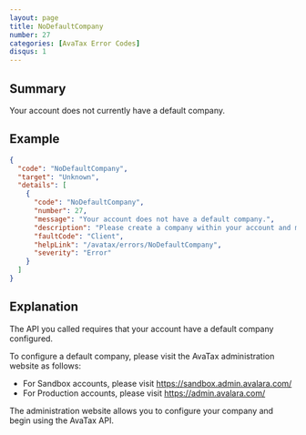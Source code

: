 ```yaml
---
layout: page
title: NoDefaultCompany
number: 27
categories: [AvaTax Error Codes]
disqus: 1
---
```


## Summary

Your account does not currently have a default company.

## Example

```json
{
  "code": "NoDefaultCompany",
  "target": "Unknown",
  "details": [
    {
      "code": "NoDefaultCompany",
      "number": 27,
      "message": "Your account does not have a default company.",
      "description": "Please create a company within your account and mark it as the default company, then retry your API call.",
      "faultCode": "Client",
      "helpLink": "/avatax/errors/NoDefaultCompany",
      "severity": "Error"
    }
  ]
}
```

## Explanation

The API you called requires that your account have a default company configured.

To configure a default company, please visit the AvaTax administration website as follows:

<ul class="normal">
    <li>For Sandbox accounts, please visit <a href="https://sandbox.admin.avalara.com/">https://sandbox.admin.avalara.com/</a></li>
    <li>For Production accounts, please visit <a href="https://admin.avalara.com/">https://admin.avalara.com/</a></li>
</ul>

The administration website allows you to configure your company and begin using the AvaTax API.
